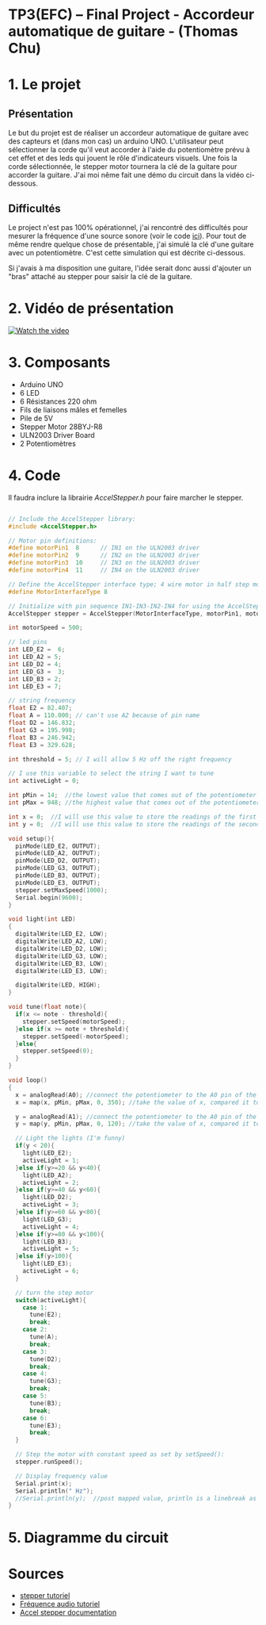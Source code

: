 # TP3(EFC) – Final Project - Accordeur automatique de guitare - (Thomas Chu)

# 1. Le projet

## Présentation 

Le but du projet est de réaliser un accordeur automatique de guitare avec des capteurs et (dans mon cas) un arduino UNO. L'utilisateur peut sélectionner la corde qu'il veut accorder à l'aide du potentiomètre prévu à cet effet et des leds qui jouent le rôle d'indicateurs visuels. Une fois la corde sélectionnée, le stepper motor tournera la clé de la guitare pour accorder la guitare. J'ai moi nême fait une démo du circuit dans la vidéo ci-dessous.

## Difficultés 

Le project n'est pas 100% opérationnel, j'ai rencontré des difficultés pour mesurer la fréquence d'une source sonore (voir le code [ici](https://github.com/cegepmatane/2022-a-projet-final-GitGudShu/blob/main/frequency/frequency.ino)). Pour tout de même rendre quelque chose de présentable, j'ai simulé la clé d'une guitare avec un potentiomètre. C'est cette simulation qui est décrite ci-dessous.

Si j'avais à ma disposition une guitare, l'idée serait donc aussi d'ajouter un "bras" attaché au stepper pour saisir la clé de la guitare.

# 2. Vidéo de présentation

[![Watch the video](https://github.com/cegepmatane/2022-a-projet-final-GitGudShu/blob/main/demo.jpg)](https://www.youtube.com/watch?v=oNwg5O6B6pg&ab_channel=Sh%C5%AB)

# 3. Composants

- Arduino UNO
- 6 LED 
- 6 Résistances 220 ohm
- Fils de liaisons mâles et femelles
- Pile de 5V
- Stepper Motor 28BYJ-R8
- ULN2003 Driver Board
- 2 Potentiomètres

# 4. Code

Il faudra inclure la librairie *AccelStepper.h* pour faire marcher le stepper.

```cpp

// Include the AccelStepper library:
#include <AccelStepper.h>

// Motor pin definitions:
#define motorPin1  8      // IN1 on the ULN2003 driver
#define motorPin2  9      // IN2 on the ULN2003 driver
#define motorPin3  10     // IN3 on the ULN2003 driver
#define motorPin4  11     // IN4 on the ULN2003 driver

// Define the AccelStepper interface type; 4 wire motor in half step mode:
#define MotorInterfaceType 8

// Initialize with pin sequence IN1-IN3-IN2-IN4 for using the AccelStepper library with 28BYJ-48 stepper motor:
AccelStepper stepper = AccelStepper(MotorInterfaceType, motorPin1, motorPin3, motorPin2, motorPin4);

int motorSpeed = 500;

// led pins
int LED_E2 =  6;
int LED_A2 = 5;
int LED_D2 = 4;
int LED_G3 =  3;
int LED_B3 = 2;
int LED_E3 = 7;

// string frequency
float E2 = 82.407;
float A = 110.000; // can't use A2 because of pin name
float D2 = 146.832;
float G3 = 195.998;
float B3 = 246.942;
float E3 = 329.628;

int threshold = 5; // I will allow 5 Hz off the right frequency

// I use this variable to select the string I want to tune
int activeLight = 0;

int pMin = 14;  //the lowest value that comes out of the potentiometer
int pMax = 948; //the highest value that comes out of the potentiometer.

int x = 0;  //I will use this value to store the readings of the first potentiometer
int y = 0;  //I will use this value to store the readings of the second potentiometer

void setup(){
  pinMode(LED_E2, OUTPUT);
  pinMode(LED_A2, OUTPUT);
  pinMode(LED_D2, OUTPUT);
  pinMode(LED_G3, OUTPUT);
  pinMode(LED_B3, OUTPUT);
  pinMode(LED_E3, OUTPUT);
  stepper.setMaxSpeed(1000);
  Serial.begin(9600);
}

void light(int LED)
{
  digitalWrite(LED_E2, LOW);
  digitalWrite(LED_A2, LOW);
  digitalWrite(LED_D2, LOW);
  digitalWrite(LED_G3, LOW);
  digitalWrite(LED_B3, LOW);
  digitalWrite(LED_E3, LOW);

  digitalWrite(LED, HIGH);
}

void tune(float note){
  if(x <= note - threshold){
    stepper.setSpeed(motorSpeed);
  }else if(x >= note + threshold){
    stepper.setSpeed(-motorSpeed);
  }else{
    stepper.setSpeed(0);
  }
}

void loop()
{
  x = analogRead(A0); //connect the potentiometer to the A0 pin of the Arduino
  x = map(x, pMin, pMax, 0, 350); //take the value of x, compared it to the scale of the potentiometer pMin to pMax, and translate that value to the scale of 0 to 100

  y = analogRead(A1); //connect the potentiometer to the A0 pin of the Arduino
  y = map(y, pMin, pMax, 0, 120); //take the value of x, compared it to the scale of the potentiometer pMin to pMax, and translate that value to the scale of 0 to 100

  // Light the lights (I'm funny)
  if(y < 20){
    light(LED_E2);
    activeLight = 1;
  }else if(y>=20 && y<40){
    light(LED_A2);
    activeLight = 2;
  }else if(y>=40 && y<60){
    light(LED_D2);
    activeLight = 3;
  }else if(y>=60 && y<80){
    light(LED_G3);
    activeLight = 4;
  }else if(y>=80 && y<100){
    light(LED_B3);
    activeLight = 5;
  }else if(y>100){
    light(LED_E3);
    activeLight = 6;
  }

  // turn the step motor
  switch(activeLight){
    case 1:
      tune(E2);
      break;
    case 2:
      tune(A);
      break;
    case 3:
      tune(D2);
      break;
    case 4:
      tune(G3);
      break;
    case 5:
      tune(B3);
      break;
    case 6:
      tune(E3);
      break;
  }

  // Step the motor with constant speed as set by setSpeed():
  stepper.runSpeed();

  // Display frequency value
  Serial.print(x);
  Serial.println(" Hz");
  //Serial.println(y);  //post mapped value, println is a linebreak as well
}
```

# 5. Diagramme du circuit

# Sources

- [stepper tutoriel](https://www.makerguides.com/28byj-48-stepper-motor-arduino-tutorial/)
- [Fréquence audio tutoriel](https://create.arduino.cc/projecthub/lbf20012001/audio-frequency-detector-617856)
- [Accel stepper documentation](https://www.airspayce.com/mikem/arduino/AccelStepper/classAccelStepper.html)
